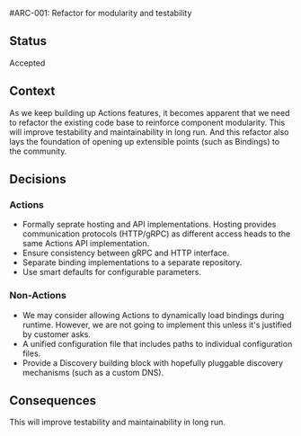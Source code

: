 #ARC-001: Refactor for modularity and testability

## Status
Accepted

## Context
As we keep building up Actions features, it becomes apparent that we need to refactor the existing code base to reinforce component modularity. This will improve testability and maintainability in long run. And this refactor also lays the foundation of opening up extensible points (such as Bindings) to the community.

## Decisions

### Actions
* Formally seprate hosting and API implementations. Hosting provides communication protocols (HTTP/gRPC) as different access heads to the same Actions API implementation.
* Ensure consistency between gRPC and HTTP interface.
* Separate binding implementations to a separate repository. 
* Use smart defaults for configurable parameters.

### Non-Actions
* We may consider allowing Actions to dynamically load bindings during runtime. However, we are not going to implement this unless it's justified by customer asks.
* A unified configuration file that includes paths to individual configuration files.
* Provide a Discovery building block with hopefully pluggable discovery mechanisms (such as a custom DNS).

## Consequences

This will improve testability and maintainability in long run. 